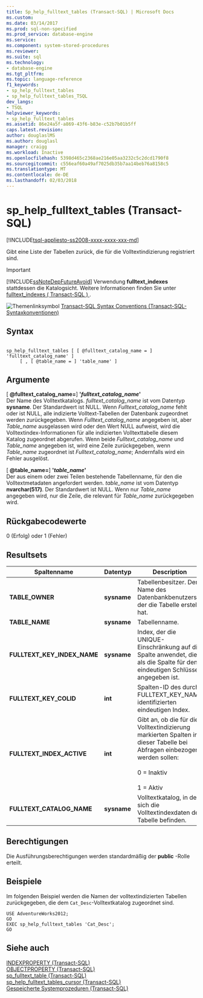 ```yaml
---
title: Sp_help_fulltext_tables (Transact-SQL) | Microsoft Docs
ms.custom: 
ms.date: 03/14/2017
ms.prod: sql-non-specified
ms.prod_service: database-engine
ms.service: 
ms.component: system-stored-procedures
ms.reviewer: 
ms.suite: sql
ms.technology:
- database-engine
ms.tgt_pltfrm: 
ms.topic: language-reference
f1_keywords:
- sp_help_fulltext_tables
- sp_help_fulltext_tables_TSQL
dev_langs:
- TSQL
helpviewer_keywords:
- sp_help_fulltext_tables
ms.assetid: 86e24a5f-a869-43f6-b83e-c52b7b01b5ff
caps.latest.revision: 
author: douglaslMS
ms.author: douglasl
manager: craigg
ms.workload: Inactive
ms.openlocfilehash: 5398d465c2368ae216e05aa3232c5c2dcd1790f8
ms.sourcegitcommit: c556eaf60a49af7025db35b7aa14beb76a8158c5
ms.translationtype: MT
ms.contentlocale: de-DE
ms.lasthandoff: 02/03/2018
---
```

# <a name="sphelpfulltexttables-transact-sql"></a>sp_help_fulltext_tables (Transact-SQL)
[!INCLUDE[tsql-appliesto-ss2008-xxxx-xxxx-xxx-md](../../includes/tsql-appliesto-ss2008-xxxx-xxxx-xxx-md.md)]

  Gibt eine Liste der Tabellen zurück, die für die Volltextindizierung registriert sind.  
  
> [!IMPORTANT]  
>  [!INCLUDE[ssNoteDepFutureAvoid](../../includes/ssnotedepfutureavoid-md.md)] Verwendung **fulltext_indexes** stattdessen die Katalogsicht. Weitere Informationen finden Sie unter [fulltext_indexes &#40; Transact-SQL &#41; ](../../relational-databases/system-catalog-views/sys-fulltext-indexes-transact-sql.md).  
  
 ![Themenlinksymbol](../../database-engine/configure-windows/media/topic-link.gif "Topic link icon") [Transact-SQL Syntax Conventions (Transact-SQL-Syntaxkonventionen)](../../t-sql/language-elements/transact-sql-syntax-conventions-transact-sql.md)  
  
## <a name="syntax"></a>Syntax  
  
```  
  
sp_help_fulltext_tables [ [ @fulltext_catalog_name = ] 'fulltext_catalog_name' ]   
     [ , [ @table_name = ] 'table_name' ]  
```  
  
## <a name="arguments"></a>Argumente  
 [ **@fulltext_catalog_name=**] **'***fulltext_catalog_name***'**  
 Der Name des Volltextkatalogs. *fulltext_catalog_name* ist vom Datentyp **sysname**. Der Standardwert ist NULL. Wenn *Fulltext_catalog_name* fehlt oder ist NULL, alle indizierte Volltext-Tabellen der Datenbank zugeordnet werden zurückgegeben. Wenn *Fulltext_catalog_name* angegeben ist, aber *Table_name* ausgelassen wird oder den Wert NULL aufweist, wird die Volltextindex-Informationen für alle indizierten Volltexttabelle diesem Katalog zugeordnet abgerufen. Wenn beide *Fulltext_catalog_name* und *Table_name* angegeben ist, wird eine Zeile zurückgegeben, wenn *Table_name* zugeordnet ist *Fulltext_catalog_name*; Andernfalls wird ein Fehler ausgelöst.  
  
 [ **@table_name=**] **'***table_name***'**  
 Der aus einem oder zwei Teilen bestehende Tabellenname, für den die Volltextmetadaten angefordert werden. *table_name* ist vom Datentyp **nvarchar(517)**. Der Standardwert ist NULL. Wenn nur *Table_name* angegeben wird, nur die Zeile, die relevant für *Table_name* zurückgegeben wird.  
  
## <a name="return-code-values"></a>Rückgabecodewerte  
 0 (Erfolg) oder 1 (Fehler)  
  
## <a name="result-sets"></a>Resultsets  
  
|Spaltenname|Datentyp|Description|  
|-----------------|---------------|-----------------|  
|**TABLE_OWNER**|**sysname**|Tabellenbesitzer. Der Name des Datenbankbenutzers, der die Tabelle erstellt hat.|  
|**TABLE_NAME**|**sysname**|Tabellenname.|  
|**FULLTEXT_KEY_INDEX_NAME**|**sysname**|Index, der die UNIQUE-Einschränkung auf die Spalte anwendet, die als die Spalte für den eindeutigen Schlüssel angegeben ist.|  
|**FULLTEXT_KEY_COLID**|**int**|Spalten-ID des durch FULLTEXT_KEY_NAME identifizierten eindeutigen Index.|  
|**FULLTEXT_INDEX_ACTIVE**|**int**|Gibt an, ob die für die Volltextindizierung markierten Spalten in dieser Tabelle bei Abfragen einbezogen werden sollen:<br /><br /> 0 = Inaktiv<br /><br /> 1 = Aktiv|  
|**FULLTEXT_CATALOG_NAME**|**sysname**|Volltextkatalog, in dem sich die Volltextindexdaten der Tabelle befinden.|  
  
## <a name="permissions"></a>Berechtigungen  
 Die Ausführungsberechtigungen werden standardmäßig der **public** -Rolle erteilt.  
  
## <a name="examples"></a>Beispiele  
 Im folgenden Beispiel werden die Namen der volltextindizierten Tabellen zurückgegeben, die dem `Cat_Desc`-Volltextkatalog zugeordnet sind.  
  
```  
USE AdventureWorks2012;  
GO  
EXEC sp_help_fulltext_tables 'Cat_Desc';  
GO  
```  
  
## <a name="see-also"></a>Siehe auch  
 [INDEXPROPERTY &#40;Transact-SQL&#41;](../../t-sql/functions/indexproperty-transact-sql.md)   
 [OBJECTPROPERTY &#40;Transact-SQL&#41;](../../t-sql/functions/objectproperty-transact-sql.md)   
 [sp_fulltext_table &#40;Transact-SQL&#41;](../../relational-databases/system-stored-procedures/sp-fulltext-table-transact-sql.md)   
 [sp_help_fulltext_tables_cursor &#40;Transact-SQL&#41;](../../relational-databases/system-stored-procedures/sp-help-fulltext-tables-cursor-transact-sql.md)   
 [Gespeicherte Systemprozeduren &#40;Transact-SQL&#41;](../../relational-databases/system-stored-procedures/system-stored-procedures-transact-sql.md)  
  
  
